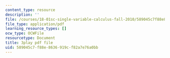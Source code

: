 ```yaml
---
content_type: resource
description: ''
file: /courses/18-01sc-single-variable-calculus-fall-2010/589045c7f88e8636919cf82a7e76a0bb_BSAA0akmPEU.pdf
file_type: application/pdf
learning_resource_types: []
ocw_type: OCWFile
resourcetype: Document
title: 3play pdf file
uid: 589045c7-f88e-8636-919c-f82a7e76a0bb
---
```

